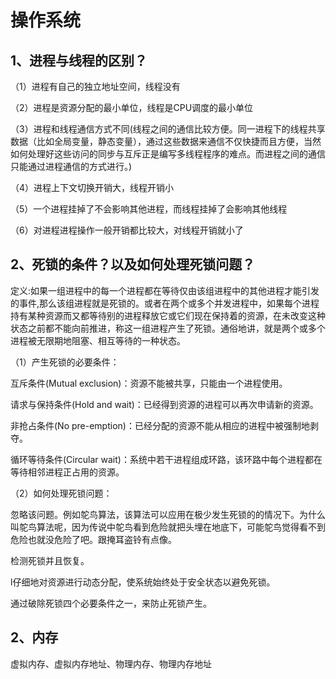 # **操作系统**

## 1、进程与线程的区别？

（1）进程有自己的独立地址空间，线程没有

（2）进程是资源分配的最小单位，线程是CPU调度的最小单位

（3）进程和线程通信方式不同(线程之间的通信比较方便。同一进程下的线程共享数据（比如全局变量，静态变量），通过这些数据来通信不仅快捷而且方便，当然如何处理好这些访问的同步与互斥正是编写多线程程序的难点。而进程之间的通信只能通过进程通信的方式进行。)

（4）进程上下文切换开销大，线程开销小

（5）一个进程挂掉了不会影响其他进程，而线程挂掉了会影响其他线程

（6）对进程进程操作一般开销都比较大，对线程开销就小了

 

## 2、死锁的条件？以及如何处理死锁问题？

定义:如果一组进程中的每一个进程都在等待仅由该组进程中的其他进程才能引发的事件,那么该组进程就是死锁的。或者在两个或多个并发进程中，如果每个进程持有某种资源而又都等待别的进程释放它或它们现在保持着的资源，在未改变这种状态之前都不能向前推进，称这一组进程产生了死锁。通俗地讲，就是两个或多个进程被无限期地阻塞、相互等待的一种状态。

 

（1）产生死锁的必要条件：

互斥条件(Mutual exclusion)：资源不能被共享，只能由一个进程使用。

请求与保持条件(Hold and wait)：已经得到资源的进程可以再次申请新的资源。

非抢占条件(No pre-emption)：已经分配的资源不能从相应的进程中被强制地剥夺。

循环等待条件(Circular wait)：系统中若干进程组成环路，该环路中每个进程都在等待相邻进程正占用的资源。

 

（2）如何处理死锁问题：

忽略该问题。例如鸵鸟算法，该算法可以应用在极少发生死锁的的情况下。为什么叫鸵鸟算法呢，因为传说中鸵鸟看到危险就把头埋在地底下，可能鸵鸟觉得看不到危险也就没危险了吧。跟掩耳盗铃有点像。

检测死锁并且恢复。

l仔细地对资源进行动态分配，使系统始终处于安全状态以避免死锁。

通过破除死锁四个必要条件之一，来防止死锁产生。

 

## 2、内存

虚拟内存、虚拟内存地址、物理内存、物理内存地址
